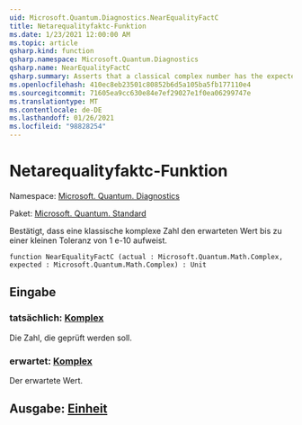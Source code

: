```yaml
---
uid: Microsoft.Quantum.Diagnostics.NearEqualityFactC
title: Netarequalityfaktc-Funktion
ms.date: 1/23/2021 12:00:00 AM
ms.topic: article
qsharp.kind: function
qsharp.namespace: Microsoft.Quantum.Diagnostics
qsharp.name: NearEqualityFactC
qsharp.summary: Asserts that a classical complex number has the expected value up to a small tolerance of 1e-10.
ms.openlocfilehash: 410ec8eb23501c80852b6d5a105ba5fb177110e4
ms.sourcegitcommit: 71605ea9cc630e84e7ef29027e1f0ea06299747e
ms.translationtype: MT
ms.contentlocale: de-DE
ms.lasthandoff: 01/26/2021
ms.locfileid: "98828254"
---
```

# <a name="nearequalityfactc-function"></a>Netarequalityfaktc-Funktion

Namespace: [Microsoft. Quantum. Diagnostics](xref:Microsoft.Quantum.Diagnostics)

Paket: [Microsoft. Quantum. Standard](https://nuget.org/packages/Microsoft.Quantum.Standard)


Bestätigt, dass eine klassische komplexe Zahl den erwarteten Wert bis zu einer kleinen Toleranz von 1 e-10 aufweist.

```qsharp
function NearEqualityFactC (actual : Microsoft.Quantum.Math.Complex, expected : Microsoft.Quantum.Math.Complex) : Unit
```


## <a name="input"></a>Eingabe

### <a name="actual--complex"></a>tatsächlich: [Komplex](xref:Microsoft.Quantum.Math.Complex)

Die Zahl, die geprüft werden soll.


### <a name="expected--complex"></a>erwartet: [Komplex](xref:Microsoft.Quantum.Math.Complex)

Der erwartete Wert.



## <a name="output--unit"></a>Ausgabe: [Einheit](xref:microsoft.quantum.lang-ref.unit)

